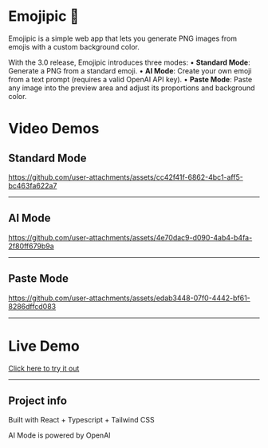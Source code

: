 # Emojipic 🦄

Emojipic is a simple web app that lets you generate PNG images from emojis with a custom background color.

With the 3.0 release, Emojipic introduces three modes:
	•	**Standard Mode**: Generate a PNG from a standard emoji.
	•	**AI Mode**: Create your own emoji from a text prompt (requires a valid OpenAI API key).
	•	**Paste Mode**: Paste any image into the preview area and adjust its proportions and background color.


# Video Demos

## Standard Mode
https://github.com/user-attachments/assets/cc42f41f-6862-4bc1-aff5-bc463fa622a7

---

## AI Mode
https://github.com/user-attachments/assets/4e70dac9-d090-4ab4-b4fa-2f80ff679b9a

---

## Paste Mode
https://github.com/user-attachments/assets/edab3448-07f0-4442-bf61-8286dffcd083

---

# Live Demo

[Click here to try it out](https://antoniocosentino.github.io/emojipic/)


---

## Project info

Built with React + Typescript + Tailwind CSS

AI Mode is powered by OpenAI
